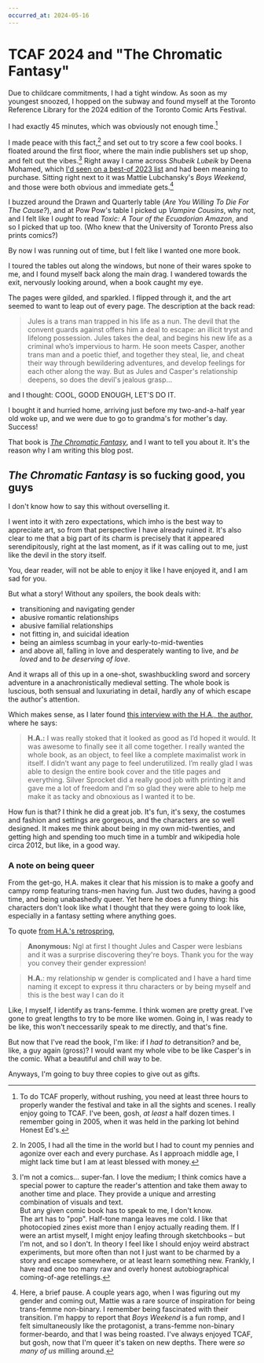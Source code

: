 ```yaml
---
occurred_at: 2024-05-16
---
```


# TCAF 2024 and "The Chromatic Fantasy"

Due to childcare commitments, I had a tight window. As soon as my youngest snoozed, I hopped on the subway and found myself at the Toronto Reference Library for the 2024 edition of the Toronto Comic Arts Festival.

I had exactly 45 minutes, which was obviously not enough time.[^not-enough-time]

I made peace with this fact,[^money-not-time] and set out to try score a few cool books. I floated around the first floor, where the main indie publishers set up shop, and felt out the vibes.[^super-fan] Right away I came across _Shubeik Lubeik_ by Deena Mohamed, which [I'd seen on a best-of 2023 list](https://riteshbabu.net/2024/01/05/comics-i-loved-in-2023/) and had been meaning to purchase. Sitting right next to it was Mattie Lubchansky's _Boys Weekend_, and those were both obvious and immediate gets.[^gender]

I buzzed around the Drawn and Quarterly table (_Are You Willing To Die For The Cause?_), and at Pow Pow's table I picked up _Vampire Cousins_, why not, and I felt like I _ought_ to read _Toxic: A Tour of the Ecuadorian Amazon_, and so I picked that up too. (Who knew that the University of Toronto Press also prints comics?)

By now I was running out of time, but I felt like I wanted one more book.

I toured the tables out along the windows, but none of their wares spoke to me, and I found myself back along the main drag. I wandered towards the exit, nervously looking around, when a book caught my eye.

The pages were gilded, and sparkled. I flipped through it, and the art seemed to want to leap out of every page. The description at the back read:

>Jules is a trans man trapped in his life as a nun. The devil that the convent guards against offers him a deal to escape: an illicit tryst and lifelong possession. Jules takes the deal, and begins his new life as a criminal who’s impervious to harm. He soon meets Casper, another trans man and a poetic thief, and together they steal, lie, and cheat their way through bewildering adventures, and develop feelings for each other along the way. But as Jules and Casper's relationship deepens, so does the devil's jealous grasp…

and I thought: COOL, GOOD ENOUGH, LET'S DO IT.

I bought it and hurried home, arriving just before my two-and-a-half year old woke up, and we were due to go to grandma's for mother's day. Success!

That book is _[The Chromatic Fantasy](https://store.silversprocket.net/en-ca/products/the-chromatic-fantasy-by-h-a)_, and I want to tell you about it. It's the reason why I am writing this blog post.

## _The Chromatic Fantasy_ is so fucking good, you guys

I don't know how to say this without overselling it. 

I went into it with zero expectations, which imho is the best way to appreciate art, so from that perspective I have already ruined it. It's also clear to me that a big part of its charm is precisely that it appeared serendipitously, right at the last moment, as if it was calling out to me, just like the devil in the story itself.

You, dear reader, will not be able to enjoy it like I have enjoyed it, and I am sad for you.

But what a story! Without any spoilers, the book deals with:
- transitioning and navigating gender
- abusive romantic relationships
- abusive familial relationships
- not fitting in, and suicidal ideation
- being an aimless scumbag in your early-to-mid-twenties
- and above all, falling in love and desperately wanting to live, and _be loved_ and to _be deserving of love_.

And it wraps all of this up in a one-shot, swashbuckling sword and sorcery adventure in a anachronistically medieval setting. The whole book is luscious, both sensual and luxuriating in detail, hardly any of which escape the author's attention.

Which makes sense, as I later found [this interview with the H.A., the author,](https://www.comicsbeat.com/interview-h-a-on-the-chromatic-fantasys-technicolor-queer-realized/) where he says:

> **H.A.:** I was really stoked that it looked as good as I’d hoped it would. It was awesome to finally see it all come together. I really wanted the whole book, as an object, to feel like a complete maximalist work in itself. I didn’t want any page to feel underutilized. I’m really glad I was able to design the entire book cover and the title pages and everything. Silver Sprocket did a really good job with printing it and gave me a lot of freedom and I’m so glad they were able to help me make it as tacky and obnoxious as I wanted it to be. 

How fun is that? I think he did a great job. It's fun, it's sexy, the costumes and fashion and settings are gorgeous, and the characters are so well designed. It makes me think about being in my own mid-twenties, and getting high and spending too much time in a tumblr and wikipedia hole circa 2012, but like, in a good way.

### A note on being queer

From the get-go, H.A. makes it clear that his mission is to make a goofy and campy romp featuring trans-men having fun. Just two dudes, having a good time, and being unabashedly queer. Yet here he does a funny thing: his characters don't look like what I thought that they were going to look like, especially in a fantasy setting where anything goes.

To quote [from H.A.'s retrospring](https://retrospring.net/@dirtcup_art/a/112069101918572008),

> **Anonymous:** Ngl at first I thought Jules and Casper were lesbians and it was a surprise discovering they're boys. Thank you for the way you convey their gender expression!

> **H.A.**: my relationship w gender is complicated and I have a hard time naming it except to express it thru characters or by being myself and this is the best way I can do it


Like, I myself, I identify as trans-femme. I think women are pretty great. I've gone to great lengths to try to be more like women. Going in, I was ready to be like, this won't neccessarily speak to me directly, and that's fine. 

But now that I've read the book, I'm like: if I _had to_ detransition? and be, like, a guy again (gross)? I would want my whole vibe to be like Casper's in the comic. What a beautiful and chill way to be.

Anyways, I'm going to buy three copies to give out as gifts.

[^not-enough-time]: To do TCAF properly, without rushing, you need at least three hours to properly wander the festival and take in all the sights and scenes. I really enjoy going to TCAF. I've been, gosh, _at least_ a half dozen times. I remember going in 2005, when it was held in the parking lot behind Honest Ed's.
[^money-not-time]:  In 2005, I had all the time in the world but I had to count my pennies and agonize over each and every purchase. As I approach middle age, I might lack time but I am at least blessed with money.
[^super-fan]: I'm not a comics… super-fan. I love the medium; I think comics have a special power to capture the reader's attention and take them away to another time and place. They provide a unique and arresting combination of visuals and text.<br>
  But any given comic book has to speak to me, I don't know. <br>
  The art has to "pop". Half-tone manga leaves me cold. I like that photocopied zines exist more than I enjoy actually reading them. If I were an artist myself, I might enjoy leafing through sketchbooks – but I'm not, and so I don't. In theory I feel like I should enjoy weird abstract experiments, but more often than not I just want to be charmed by a story and escape somewhere, or at least learn something new.[^comics-history] Frankly, I have read one too many raw and overly honest autobiographical coming-of-age retellings.
[^comics-history]:  I grew up on brazillian translations of Spiderman and X-Men comics, several issues cropped and bound into little A5 booklets they sold in papelarias. Occasionally we would get Duck Tales, or Mafalda. In highschool, I read _Sandman_ and was blown away. One of my best friends' cool older brother lent me his copy of Joe Sacco's _Palestine_, and every book Joe has made has felt like a revelation.
[^gender]: Here, a brief pause. A couple years ago, when I was figuring out my gender and coming out, Mattie was a rare source of inspiration for being trans-femme non-binary. I remember being fascinated with their transition. I'm happy to report that _Boys Weekend_ is a fun romp, and I felt simultaneously like the protagonist, a trans-femme non-binary former-beardo, and that I was being roasted. I've always enjoyed TCAF, but gosh, now that I'm queer it's taken on new depths. There were _so many of us_ milling around.
